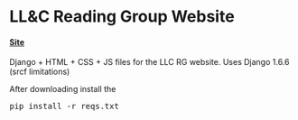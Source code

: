 <h1>LL&C Reading Group Website</h1>
<h4><a href="http://llc.soc.srcf.net">Site</a></h4>

Django + HTML + CSS + JS files for the LLC RG website.
Uses Django 1.6.6 (srcf limitations)

After downloading install the 

<pre>pip install -r reqs.txt</pre>
